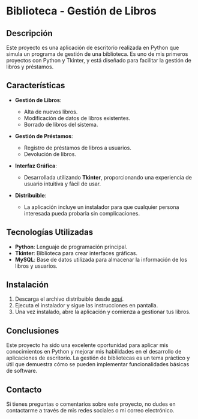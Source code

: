
# Biblioteca - Gestión de Libros

## Descripción

Este proyecto es una aplicación de escritorio realizada en Python que simula un programa de gestión de una biblioteca. Es uno de mis primeros proyectos con Python y Tkinter, y está diseñado para facilitar la gestión de libros y préstamos.

## Características

- **Gestión de Libros**: 
  - Alta de nuevos libros.
  - Modificación de datos de libros existentes.
  - Borrado de libros del sistema.

- **Gestión de Préstamos**: 
  - Registro de préstamos de libros a usuarios.
  - Devolución de libros.

- **Interfaz Gráfica**: 
  - Desarrollada utilizando **Tkinter**, proporcionando una experiencia de usuario intuitiva y fácil de usar.

- **Distribuible**: 
  - La aplicación incluye un instalador para que cualquier persona interesada pueda probarla sin complicaciones.

## Tecnologías Utilizadas

- **Python**: Lenguaje de programación principal.
- **Tkinter**: Biblioteca para crear interfaces gráficas.
- **MySQL**: Base de datos utilizada para almacenar la información de los libros y usuarios.

## Instalación

1. Descarga el archivo distribuible desde [aquí](<URL_DEL_DISTRIBUIBLE>).
2. Ejecuta el instalador y sigue las instrucciones en pantalla.
3. Una vez instalado, abre la aplicación y comienza a gestionar tus libros.

## Conclusiones

Este proyecto ha sido una excelente oportunidad para aplicar mis conocimientos en Python y mejorar mis habilidades en el desarrollo de aplicaciones de escritorio. La gestión de bibliotecas es un tema práctico y útil que demuestra cómo se pueden implementar funcionalidades básicas de software.

## Contacto

Si tienes preguntas o comentarios sobre este proyecto, no dudes en contactarme a través de mis redes sociales o mi correo electrónico.
